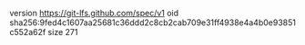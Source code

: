 version https://git-lfs.github.com/spec/v1
oid sha256:9fed4c1607aa25681c36ddd2c8cb2cab709e31ff4938e4a4b0e93851c552a62f
size 271
